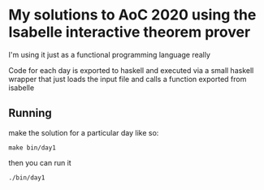 # My solutions to AoC 2020 using the Isabelle interactive theorem prover

I'm using it just as a functional programming language really

Code for each day is exported to haskell and executed via a small haskell wrapper that just loads the input file and calls a function exported from isabelle

## Running

make the solution for a particular day like so:

    make bin/day1

then you can run it

    ./bin/day1
